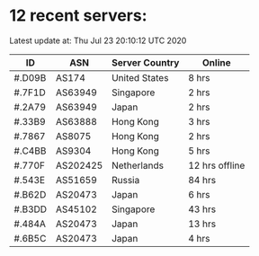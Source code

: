 # 12 recent servers:

Latest update at: Thu Jul 23 20:10:12 UTC 2020

| ID | ASN | Server Country | Online |
| -- | --- | -------------- | ------ |
| #.D09B | AS174 | United States | 8 hrs |
| #.7F1D | AS63949 | Singapore | 2 hrs |
| #.2A79 | AS63949 | Japan | 2 hrs |
| #.33B9 | AS63888 | Hong Kong | 3 hrs |
| #.7867 | AS8075 | Hong Kong | 2 hrs |
| #.C4BB | AS9304 | Hong Kong | 5 hrs |
| #.770F | AS202425 | Netherlands | 12 hrs offline |
| #.543E | AS51659 | Russia | 84 hrs |
| #.B62D | AS20473 | Japan | 6 hrs |
| #.B3DD | AS45102 | Singapore | 43 hrs |
| #.484A | AS20473 | Japan | 13 hrs |
| #.6B5C | AS20473 | Japan | 4 hrs |

